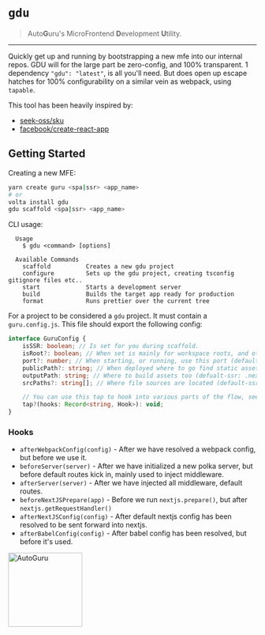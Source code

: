 # `gdu`

> Auto**G**uru's MicroFrontend **D**evelopment **U**tility.

---

Quickly get up and running by bootstrapping a new mfe into our internal repos.
GDU will for the large part be zero-config, and 100% transparent. 1 dependency
`"gdu": "latest"`, is all you'll need. But does open up escape hatches for 100%
configurability on a similar vein as webpack, using `tapable`.

This tool has been heavily inspired by:

-   [seek-oss/sku](https://github.com/seek-oss/sku)
-   [facebook/create-react-app](https://github.com/facebook/create-react-app)

## Getting Started

Creating a new MFE:

```sh
yarn create guru <spa|ssr> <app_name>
# or
volta install gdu
gdu scaffold <spa|ssr> <app_name>
```

CLI usage:

```
  Usage
    $ gdu <command> [options]

  Available Commands
    scaffold          Creates a new gdu project
    configure         Sets up the gdu project, creating tsconfig gitignore files etc..
    start             Starts a development server
    build             Builds the target app ready for production
    format            Runs prettier over the current tree
```

For a project to be considered a `gdu` project. It must contain a
`guru.config.js`. This file should export the following config:

```ts
interface GuruConfig {
	isSSR: boolean; // Is set for you during scaffold.
	isRoot?: boolean; // When set is mainly for workspace roots, and other things. Advanced Usage.
	port?: number; // When starting, or running, use this port (default: 8080)
	publicPath?: string; // When deployed where to go find static assets (default: /)
	outputPath: string; // Where to build assets too (defualt-ssr: .next, default-spa: dist)
	srcPaths?: string[]; // Where file sources are located (default-ssr: {pages,components,scenes}, default-spa: src)

	// You can use this tap to hook into various parts of the flow, see below.
	tap?(hooks: Record<string, Hook>): void;
}
```

### Hooks

-   `afterWebpackConfig(config)` - After we have resolved a webpack config, but
    before we use it.
-   `beforeServer(server)` - After we have initialized a new polka server, but
    before default routes kick in, mainly used to inject middleware.
-   `afterServer(server)` - After we have injected all middleware, default
    routes.
-   `beforeNextJSPrepare(app)` - Before we run `nextjs.prepare()`, but after
    `nextjs.getRequestHandler()`
-   `afterNextJSConfig(config)` - After default nextjs config has been resolved
    to be sent forward into nextjs.
-   `afterBabelConfig(config)` - After babel config has been resolved, but
    before it's used.

<a href="http://www.autoguru.com.au/"><img src="https://cdn.autoguru.com.au/images/logos/autoguru.svg" alt="AutoGuru" width="150" /></a>
